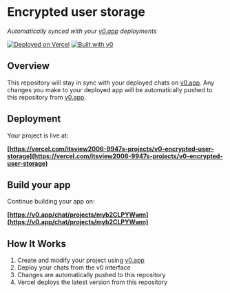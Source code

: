 # Encrypted user storage

*Automatically synced with your [v0.app](https://v0.app) deployments*

[![Deployed on Vercel](https://img.shields.io/badge/Deployed%20on-Vercel-black?style=for-the-badge&logo=vercel)](https://vercel.com/itsview2006-9947s-projects/v0-encrypted-user-storage)
[![Built with v0](https://img.shields.io/badge/Built%20with-v0.app-black?style=for-the-badge)](https://v0.app/chat/projects/myb2CLPYWwm)

## Overview

This repository will stay in sync with your deployed chats on [v0.app](https://v0.app).
Any changes you make to your deployed app will be automatically pushed to this repository from [v0.app](https://v0.app).

## Deployment

Your project is live at:

**[https://vercel.com/itsview2006-9947s-projects/v0-encrypted-user-storage](https://vercel.com/itsview2006-9947s-projects/v0-encrypted-user-storage)**

## Build your app

Continue building your app on:

**[https://v0.app/chat/projects/myb2CLPYWwm](https://v0.app/chat/projects/myb2CLPYWwm)**

## How It Works

1. Create and modify your project using [v0.app](https://v0.app)
2. Deploy your chats from the v0 interface
3. Changes are automatically pushed to this repository
4. Vercel deploys the latest version from this repository